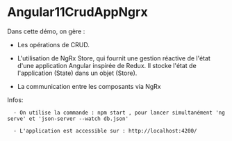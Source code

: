 # Angular11CrudAppNgrx

Dans cette démo, on gère :

- Les opérations de CRUD.

- L'utilisation de NgRx Store, qui fournit une gestion réactive de l'état d'une application Angular inspirée de Redux. 
  Il stocke l'état de l'application (State) dans un objet (Store).
  
- La communication entre les composants via NgRx



Infos: 

      - On utilise la commande : npm start , pour lancer simultanément 'ng serve' et 'json-server --watch db.json'

      - L'application est accessible sur : http://localhost:4200/
  
  
